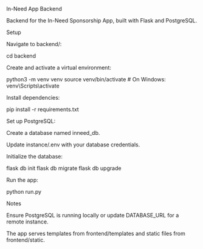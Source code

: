 In-Need App Backend

Backend for the In-Need Sponsorship App, built with Flask and PostgreSQL.

Setup


Navigate to backend/:

cd backend


Create and activate a virtual environment:

python3 -m venv venv
source venv/bin/activate  # On Windows: venv\Scripts\activate


Install dependencies:

pip install -r requirements.txt

Set up PostgreSQL:


Create a database named inneed_db.


Update instance/.env with your database credentials.


Initialize the database:

flask db init
flask db migrate
flask db upgrade

Run the app:

python run.py

Notes

Ensure PostgreSQL is running locally or update DATABASE_URL for a remote instance.



The app serves templates from frontend/templates and static files from frontend/static.